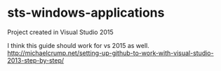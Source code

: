 # sts-windows-applications

Project created in Visual Studio 2015

I think this guide should work for vs 2015 as well.
http://michaelcrump.net/setting-up-github-to-work-with-visual-studio-2013-step-by-step/
